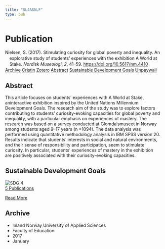 ```yaml
---
title: "SL4AS5LF"
type: pub
---
```

<h1>Publication</h1>
<article id="csl-bib-container-SL4AS5LF" class="csl-bib-container">
  <div class="csl-bib-body" style="line-height: 1.35; padding-left: 1em; text-indent:-1em;">
  <div class="csl-entry">Nielsen, S. (2017). Stimulating curiosity for global poverty and inequality. An explorative study of students&#x2019; experiences with the exhibition A World at Stake. <i>Nordisk Museologi</i>, <i>2</i>, 41&#x2013;59. <a href="https://doi.org/10.5617/nm.4410">https://doi.org/10.5617/nm.4410</a></div>
</div>
  <div class="csl-bib-buttons">
    <a href="#taxonomy-article-SL4AS5LF" class="csl-bib-button">Archive</a>
    <a href="https://app.cristin.no/results/show.jsf?id=1421001" alt="Cristin URL" class="csl-bib-button">Cristin</a>
    <a href="http://zotero.org/groups/5402882/items/SL4AS5LF" alt="Zotero URL" class="csl-bib-button">Zotero</a>
    <a href="#abstract-article-SL4AS5LF" class="csl-bib-button">Abstract</a>
    <a href="#sdg-article-SL4AS5LF" class="csl-bib-button">Sustainable Development Goals</a>
    <a href="https://www.journals.uio.no/index.php/museolog/article/download/4410/3873" class="csl-bib-button">Unpaywall</a>
  </div>
  <div id="csl-bib-meta-container-SL4AS5LF"></div>
</article>
<div id="csl-bib-meta-SL4AS5LF" class="csl-bib-meta">
  <article id="abstract-article-SL4AS5LF" class="abstract-article">
    <h1>Abstract</h1>
    This article focuses on students’ experiences with A World at Stake, aninteractive exhibition inspired by the United Nations Millennium Development Goals. The research aim of the study was to explore factors contributing to students’ curiosity-evoking capacities for global poverty and inequality, with a particular emphasis on experiences of mastery. The research was based on a survey conducted at Glomdalsmuseet in Norway among students aged 9–17 years (n =1094). The data analysis was performed using quantitative methodology analysis in IBM SPSS version 20. Results indicate that students’ interests in social and natural environments, and their sense of responsibility and participation, seem to stimulate curiosity. In particular, students’ experiences of mastery in the exhibition are positively associated with their curiosity-evoking capacities.
  </article>
  <article id="sdg-article-SL4AS5LF" class="sdg-article">
    <h1>Sustainable Development Goals</h1>
    <div class="sdg-container"><div id="sdg4" class="sdg"> <img src="{{< params subfolder >}}images/sdg/sdg04_en.png" class="image" alt="SDG 4"> <div class="sdg-overlay"> <a href="{{< params subfolder >}}en/archive/?sdg=4#archive" class="sdg-publication-count"><span>5</span> Publications</a> <p><a href="https://sdgs.un.org/goals/goal4" class="sdg-read-more">Read More</a></p> </div> </div></div>
  </article>
  <article id="taxonomy-article-SL4AS5LF" class="taxonomy-article">
    <h1>Archive</h1>
    <ul>
      <li>Inland Norway University of Applied Sciences</li>
      <li>Faculty of Education</li>
      <li>2017</li>
      <li>January</li>
    </ul>
  </article>
</div>
